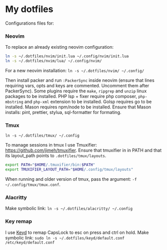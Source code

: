 # My dotfiles

Configurations files for:

### Neovim

To replace an already existing neovim configuration:
```bash
ln -s ~/.dotfiles/nvim/init.lua ~/.config/nvim/init.lua
ln -s ~/.dotfiles/nvim/lua/ ~/.config/nvim/
```
For a new neovim installation:
`ln -s ~/.dotfiles/nvim/ ~/.config/`

Then install packer and run `:PackerSync` inside neovim (ensure that lines requiring vars, opts and keys are commented. Uncomment them after PackerSync).
Some plugins require the `make`, `ripgrep` and `unzip` linux packages to be installed.
PHP lsp + fixer require php composer, `php-mbstring` and `php-xml` extension to be installed.
Golsp requires go to be installed.
Mason requires npm/node to be installed.
Ensure that Mason installs: pint, prettier, stylua, sql-formatter for formating.

### Tmux

`ln -s ~/.dotfiles/tmux/ ~/.config`


To manage sessions in tmux I use Tmuxifier: https://github.com/jimeh/tmuxifier.
Ensure that tmuxifier in in PATH and that its layout_path points to `.dotfiles/tmux/layouts`.
```bash
export PATH="$HOME/.tmuxifier/bin:$PATH"
export TMUXIFIER_LAYOUT_PATH="$HOME/.config/tmux/layouts"
```
When running and older version of tmux, pass the argument: `-f ~/.config/tmux/tmux.conf`.

### Alacritty

Make symbolic link: `ln -s ~/.dotfiles/alacritty/ ~/.config`

### Key remap

I use [Keyd](https://github.com/rvaiya/keyd) to remap CapsLock to esc on press and ctrl on hold.
Make symbolic link: `sudo ln -s ~/.dotfiles/keyd/default.conf /etc/keyd/default.conf`
